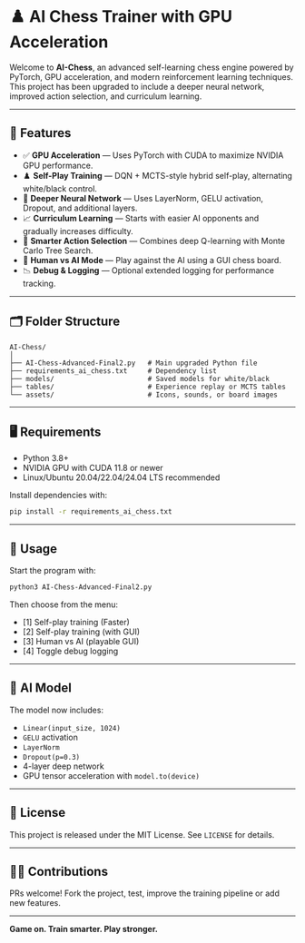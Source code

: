 # ♟️ AI Chess Trainer with GPU Acceleration

Welcome to **AI-Chess**, an advanced self-learning chess engine powered by PyTorch, GPU acceleration, and modern reinforcement learning techniques. This project has been upgraded to include a deeper neural network, improved action selection, and curriculum learning.

---

## 🚀 Features

- ✅ **GPU Acceleration** — Uses PyTorch with CUDA to maximize NVIDIA GPU performance.
- ♟️ **Self-Play Training** — DQN + MCTS-style hybrid self-play, alternating white/black control.
- 🧠 **Deeper Neural Network** — Uses LayerNorm, GELU activation, Dropout, and additional layers.
- 📈 **Curriculum Learning** — Starts with easier AI opponents and gradually increases difficulty.
- 🧮 **Smarter Action Selection** — Combines deep Q-learning with Monte Carlo Tree Search.
- 👤 **Human vs AI Mode** — Play against the AI using a GUI chess board.
- 📉 **Debug & Logging** — Optional extended logging for performance tracking.

---

## 🗂️ Folder Structure

```
AI-Chess/
│
├── AI-Chess-Advanced-Final2.py   # Main upgraded Python file
├── requirements_ai_chess.txt     # Dependency list
├── models/                       # Saved models for white/black
├── tables/                       # Experience replay or MCTS tables
└── assets/                       # Icons, sounds, or board images
```

---

## 🖥️ Requirements

- Python 3.8+
- NVIDIA GPU with CUDA 11.8 or newer
- Linux/Ubuntu 20.04/22.04/24.04 LTS recommended

Install dependencies with:

```bash
pip install -r requirements_ai_chess.txt
```

---

## 🧪 Usage

Start the program with:

```bash
python3 AI-Chess-Advanced-Final2.py
```

Then choose from the menu:

- [1] Self-play training (Faster)
- [2] Self-play training (with GUI)
- [3] Human vs AI (playable GUI)
- [4] Toggle debug logging

---

## 🧠 AI Model

The model now includes:

- `Linear(input_size, 1024)`
- `GELU` activation
- `LayerNorm`
- `Dropout(p=0.3)`
- 4-layer deep network
- GPU tensor acceleration with `model.to(device)`

---

## 📜 License

This project is released under the MIT License. See `LICENSE` for details.

---

## 🙋‍♂️ Contributions

PRs welcome! Fork the project, test, improve the training pipeline or add new features.

---

**Game on. Train smarter. Play stronger.**
